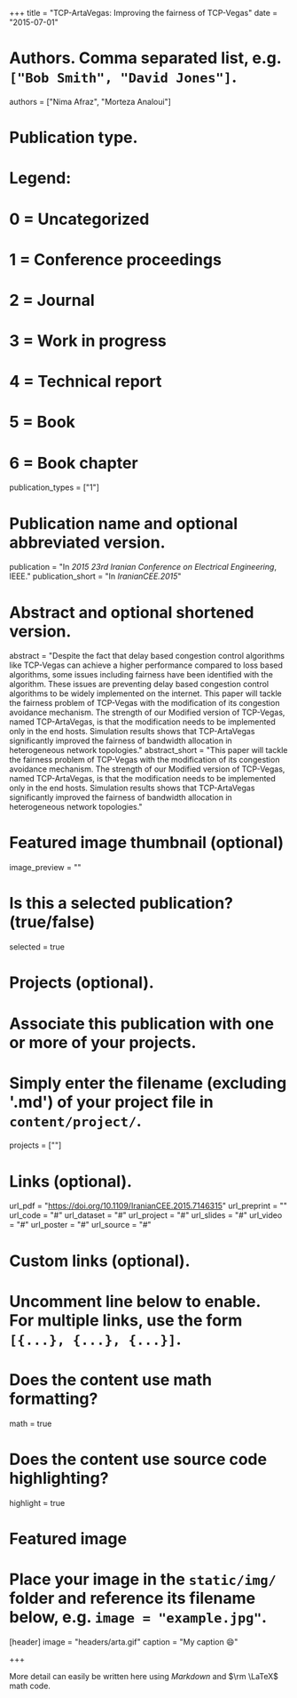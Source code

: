+++
title = "TCP-ArtaVegas: Improving the fairness of TCP-Vegas"
date = "2015-07-01"

# Authors. Comma separated list, e.g. `["Bob Smith", "David Jones"]`.
authors = ["Nima Afraz", "Morteza Analoui"]

# Publication type.
# Legend:
# 0 = Uncategorized
# 1 = Conference proceedings
# 2 = Journal
# 3 = Work in progress
# 4 = Technical report
# 5 = Book
# 6 = Book chapter
publication_types = ["1"]

# Publication name and optional abbreviated version.
publication = "In *2015 23rd Iranian Conference on Electrical Engineering*, IEEE."
publication_short = "In *IranianCEE.2015*"

# Abstract and optional shortened version.
abstract = "Despite the fact that delay based congestion control algorithms like TCP-Vegas can achieve a higher performance compared to loss based algorithms, some issues including fairness have been identified with the algorithm. These issues are preventing delay based congestion control algorithms to be widely implemented on the internet. This paper will tackle the fairness problem of TCP-Vegas with the modification of its congestion avoidance mechanism. The strength of our Modified version of TCP-Vegas, named TCP-ArtaVegas, is that the modification needs to be implemented only in the end hosts. Simulation results shows that TCP-ArtaVegas significantly improved the fairness of bandwidth allocation in heterogeneous network topologies."
abstract_short = "This paper will tackle the fairness problem of TCP-Vegas with the modification of its congestion avoidance mechanism. The strength of our Modified version of TCP-Vegas, named TCP-ArtaVegas, is that the modification needs to be implemented only in the end hosts. Simulation results shows that TCP-ArtaVegas significantly improved the fairness of bandwidth allocation in heterogeneous network topologies."

# Featured image thumbnail (optional)
image_preview = ""

# Is this a selected publication? (true/false)
selected = true

# Projects (optional).
#   Associate this publication with one or more of your projects.
#   Simply enter the filename (excluding '.md') of your project file in `content/project/`.
projects = [""]

# Links (optional).
url_pdf = "https://doi.org/10.1109/IranianCEE.2015.7146315"
url_preprint = ""
url_code = "#"
url_dataset = "#"
url_project = "#"
url_slides = "#"
url_video = "#"
url_poster = "#"
url_source = "#"

# Custom links (optional).
#   Uncomment line below to enable. For multiple links, use the form `[{...}, {...}, {...}]`.
<!-- url_custom = [{name = "Custom Link", url = "http://example.org"}] -->

# Does the content use math formatting?
math = true

# Does the content use source code highlighting?
highlight = true

# Featured image
# Place your image in the `static/img/` folder and reference its filename below, e.g. `image = "example.jpg"`.
[header]
image = "headers/arta.gif"
caption = "My caption :smile:"

+++

More detail can easily be written here using *Markdown* and $\rm \LaTeX$ math code.
